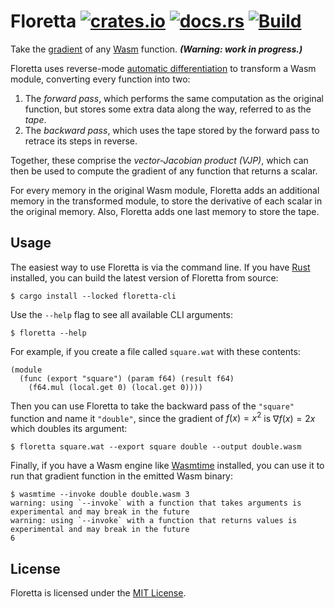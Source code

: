 # Floretta [![crates.io](https://img.shields.io/crates/v/floretta)][crate] [![docs.rs](https://img.shields.io/docsrs/floretta)][docs] [![Build](https://github.com/samestep/floretta/actions/workflows/build.yml/badge.svg)](https://github.com/samestep/floretta/actions/workflows/build.yml)

Take the [gradient][] of any [Wasm][] function. _**(Warning: work in progress.)**_

Floretta uses reverse-mode [automatic differentiation][] to transform a Wasm module, converting every function into two:

1. The _forward pass_, which performs the same computation as the original function, but stores some extra data along the way, referred to as the _tape_.
2. The _backward pass_, which uses the tape stored by the forward pass to retrace its steps in reverse.

Together, these comprise the _vector-Jacobian product (VJP)_, which can then be used to compute the gradient of any function that returns a scalar.

For every memory in the original Wasm module, Floretta adds an additional memory in the transformed module, to store the derivative of each scalar in the original memory. Also, Floretta adds one last memory to store the tape.

## Usage

The easiest way to use Floretta is via the command line. If you have [Rust][] installed, you can build the latest version of Floretta from source:

```
$ cargo install --locked floretta-cli
```

Use the `--help` flag to see all available CLI arguments:

```
$ floretta --help
```

For example, if you create a file called `square.wat` with these contents:

```wat
(module
  (func (export "square") (param f64) (result f64)
    (f64.mul (local.get 0) (local.get 0))))
```

Then you can use Floretta to take the backward pass of the `"square"` function and name it `"double"`, since the gradient of $f(x) = x^2$ is $\nabla f(x) = 2x$ which doubles its argument:

```
$ floretta square.wat --export square double --output double.wasm
```

Finally, if you have a Wasm engine like [Wasmtime][] installed, you can use it to run that gradient function in the emitted Wasm binary:

```
$ wasmtime --invoke double double.wasm 3
warning: using `--invoke` with a function that takes arguments is experimental and may break in the future
warning: using `--invoke` with a function that returns values is experimental and may break in the future
6
```

## License

Floretta is licensed under the [MIT License](LICENSE).

[automatic differentiation]: https://en.wikipedia.org/wiki/Automatic_differentiation
[crate]: https://crates.io/crates/floretta
[docs]: https://docs.rs/floretta
[gradient]: https://en.wikipedia.org/wiki/Gradient
[rust]: https://www.rust-lang.org/tools/install
[wasm]: https://webassembly.org/
[wasmtime]: https://wasmtime.dev/
